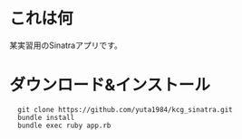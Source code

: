# これは何
某実習用のSinatraアプリです。

# ダウンロード&インストール
```
  git clone https://github.com/yuta1984/kcg_sinatra.git
  bundle install
  bundle exec ruby app.rb
```
